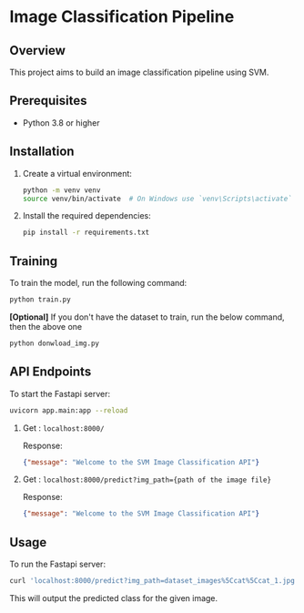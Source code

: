 # Image Classification Pipeline

## Overview
This project aims to build an image classification pipeline using SVM.

## Prerequisites
- Python 3.8 or higher

## Installation
1. Create a virtual environment:
   ```bash
   python -m venv venv
   source venv/bin/activate  # On Windows use `venv\Scripts\activate`
   ```
2. Install the required dependencies:
   ```bash
   pip install -r requirements.txt
   ```

## Training

To train the model, run the following command:
```bash
python train.py
```
__[Optional]__
If you don't have the dataset to train, run the below command, then the above one
    
```bash
python donwload_img.py
```


## API Endpoints

To start the Fastapi server:

```bash
uvicorn app.main:app --reload
```

1. Get : `localhost:8000/`
   
    Response:
    ```json
    {"message": "Welcome to the SVM Image Classification API"}
    ```

2. Get : `localhost:8000/predict?img_path={path of the image file}`
   
    Response:
    ```json
    {"message": "Welcome to the SVM Image Classification API"}
    ```

## Usage
To run the Fastapi server:
```bash
curl 'localhost:8000/predict?img_path=dataset_images%5Ccat%5Ccat_1.jpg'
```
This will output the predicted class for the given image.

